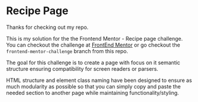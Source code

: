 # Recipe Page

Thanks for checking out my repo.

This is my solution for the the Frontend Mentor - Recipe page challenge. You can checkout the challenge at [FrontEnd Mentor](https://www.frontendmentor.io/challenges/recipe-page-KiTsR8QQKm) or go checkout the `frontend-mentor-challenge` branch from this repo.

The goal for this challenge is to create a page with focus on it semantic structure ensuring compatibility for screen readers or parsers.

HTML structure and element class naming have been designed to ensure as much modularity as possible so that you can simply copy and paste the needed section to another page while maintaining functionality/styling.
